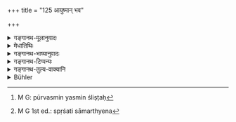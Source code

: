+++
title = "125 आयुष्मान् भव"

+++

<details><summary>गङ्गानथ-मूलानुवादः</summary>

On saluting, the Brāhmaṇa should he answered with the words ‘Be long lived, O Gentle One’; and at the end of his name the vowel “a,” which occurs at the end of the consonant, should be pronounced ultra long.—(125)


nanu mārtaṇḍa ityatra mārtaśabdāntyāc takārākāraḥ sa ādiryasyetyanyapadārtho durlabha iti cenna | ekasminneva samudāyatvāropeṇa tadavayavatvāropeṇa ca tadupapatteḥ ||
</details>

<details><summary>मेधातिथिः</summary>

अभिवादने कृते प्रत्यभिवादः पित्राभिवादयिता एवं वाच्यः **आयुष्मान् भव सौमेति** । इत्य्शब्दः प्रकारे । आयुष्मान् एधि दीर्घायुर् भूयाश् चिरञ्जीवेत्य् एवमादिशब्दपरिग्रहः शिष्टाचारप्रसिद्धो भवति ।

- **अकारश् चास्य** प्रत्यभिवाद्यस्य यन् नाम तदन्ते यो ऽकारः स **प्लुतः** कर्तव्यः । प्लुत इति त्रिमात्रस्य संज्ञा । अकारग्रहणम् इकारादीनाम् अपि प्रदर्शनार्थम् । अजपेक्षम् एव चान्तत्वं द्रष्टव्यम् । व्यज्ञनान्तस्यापि यो ऽन्त्यः स्वरस् तस्य भवति । **पूर्वाक्षर** एव प्लुतभाविनो ऽकारस्य विशेषणम् एतत् । **अक्षरम्** अत्र व्यञ्जनम् । तत्र पूर्वश्लिष्टः[^३५७] स एवम् उच्यते । एतद् उक्तं भवति । पूर्व एव नागन्तुर् **अकारः** **प्लुतः** कर्तव्यः । किं तर्हि, य एव नाम्नि विद्यते स एव प्लावयितव्यः । 


[^३५७]:
     M G: pūrvasmin yasmin śliṣṭaḥ

- सर्वं चैतद् एवं व्याख्यानं भगवतः पाणिनेः स्मृतिसामर्थ्येन[^३५८] । शब्दार्थप्रयोगे च मन्वादिभ्यो ऽधिकतरः प्रामाण्ये भगवान् पाणिनिः । स च "प्रत्यभिवादे ऽशूद्रे" (पाण् ८.२.८३) टेः प्लुतिं स्मरति । टिशब्देन यो ऽन्त्योच् तदादिशब्दरूपम् उच्यते । 


[^३५८]:
     M G 1st ed.: spṛśati sāmarthyena

- **विप्र**ग्रहणम् अविवक्षितम् । क्षत्रियादीनाम् अप्य् एष एव विधिः । स्मृत्यन्तरसमाचारो ह्य् एवम् एव स्थितः । न चैषां विध्यन्तरम् अस्ति । अत्रोदाहरणम् "आयुष्मान् देवदत्त३" । व्यञ्जनान्तस्य "आयुष्मान् एधि सोमशर्म३न्" ॥ २.१२५ ॥
</details>

<details><summary>गङ्गानथ-भाष्यानुवादः</summary>

On salutation having been done, the answering greeting should be made by the Father to the accoster, with the words—‘Be long-lived, Oh Gentle One.’ The particle ‘*iti*’ in the text is meant to show that the preceding words constitute the formula. The use of such expressions also as (*a*) ‘*āyuṣmān edhi*,’ ' Prosper O Long-lived One,’ (*b*) ‘*dīrghāyurbhūyāh*,’ ‘Be long-lived,’ (*c*) ‘*cirañjīva*,’ ‘Live long’—is permitted by the usage of cultured men.

‘*The vowel* “a”’—which occurs at the end of the name of the person whose salutation is answered—‘*should be pronounced ultra-long*.’ The term ‘*pluta*,’ ‘ultra-long,’ stands for the vowel that is drawn out to the length of three moras. The vowel ‘a’ is mentioned only by way of illustration; it stands for ‘i’ and other vowels also. The ‘*end*’ spoken of in the text is in relation to the vowels only; so that in the case of names ending in consonants also, the lengthening applies to the vowel that happens to be the *last*, ‘at the end.’ The term ‘*pūrvākṣaraḥ*’ qualities the ‘vowel *a*,’ which is to be lengthened; and ‘*akṣara*’ here stands for the *consonant*; and the compound means ‘that vowel of which the preceding syllable is a consonant’; *i.e*., the vowel occurring along with the consonant. What is meant is that it is the vowel ‘a’ already there tbat is to be lengthened, and not any such vowel as might be added; that is, the vowel that is already present in the name is to be lengthened out.

All this explanation is in accordance with the rules of the revered Pāṇini; as in the matter of the use of words and their meaning, the revered Pāṇini is more authoritative than Manu and other writers. And Pāṇini has laid down (in 8.2.83) that ‘in answering tile greeting of a non-śūdra, the *ṭi* should be ultra-long and the name ‘*ṭi*’ is given to that syllable of which the last vowel forms the beginning (which in tho present case is the ‘*a*,’ which is regarded as a part of itself and hence ‘having the last vowel for its beginning’). No significance is meant to be attached to the specification of the ‘*Brāhmaṇa*’ in the present verse; as what is here prescribed is applicable to the
*Kṣatriya* and others also. The usage sanctioned by other Smṛtis is also
the same, and no separate rules are laid down for these other castes.

As an example we have such expressions as ‘Be long-lived, O Devaḍattā’; and one containing a name ending in consonant,—‘Be long lived, O Somaśarmān.’—(125)
</details>

<details><summary>गङ्गानथ-टिप्पन्यः</summary>

Buhler adopts the reading ‘*pūrvākṣaraplutaḥ*’, which is given by
Nandana, and mentioned by Nārāyaṇa. The meaning, according to this, as
Buhler remarks, is that the name Devadatta should be pronounced as
‘Devadattā.’ Medhātithi and Kullūka adopt the reading ‘*pūrvākṣaraḥ
plutaḥ*,’ under which the meaning is that ‘the vowel *a*, which occurs
at the end of the consonant, should be pronounced ultra-long.’
“According to this interpretation,” says Buhler, “Manu’s rule agrees
with Āpastamba and Pāṇinī (8-2-88). Govindarāja and Rāghavānanda go far
off the mark.”

Several commentators note that ‘*vipraḥ*’ includes all the twice-born
persons.

*Medhātithi* (p. 182, 1. 4)—‘*Tatra pūrvasmin &c*.’—Kullūka’s expounding
of the compound is simpler—‘*pūrvam*’
*nāmagatam*—‘*akṣaram*’—*vyāñjanam—saṃśliṣṭam yasya sa pūrvākṣaraḥ*.’

*Ibid*, (p. 182, 1. 8)—‘*Bhagavān Paṇinīḥ*’—This refers to the sūtra
‘*acontyādi ṭi*’ which defines the ‘ṭi’ as ‘that which has for its
beginning the last among the vowels’; and the example given in
*Siddhāntakaumudī* under Sūtra 8.283 is, *Āyuṣmān bhava Devadattā*’;
from which it is clear that the name ‘ṭi’ is applicable to the vowel ‘a’
in ‘tta’ and it is ‘*tadādi*’—having for its beginning the last of the
vowels—in the sense that it ends in itself, it being regarded as its own
constituent part, according to *Śabdenduśekhara*, which has the
following note—

> nanu mārtaṇḍa ityatra mārtaśabdāntyāc takārākāraḥ sa
> ādiryasyetyanyapadārtho durlabha iti cenna \| ekasminneva
> samudāyatvāropeṇa tadavayavatvāropeṇa ca tadupapatteḥ \|\|

This verse is quoted in *Parāśaramādhava* (Ācāra, p. 297), which adds
the following notes:—The compound ‘*pūrvākṣaraḥ*’ is to be expounded as
*pūrvara akṣaram yasya*; and the ‘*purvam akṣaram*’, ‘preceding
syllable,’ in a name is the consonant, since a vowel can not be
‘preceded’ by another vowel; hence the meaning comes to be that the
vowel at the end of the final consonant should be pronounced ultra-long.
The term ‘*akṣaraḥ*’ stands for all vowels that may occur at the end of
a name \[This is exactly what Medhātithi and Kullūka have said\]; the
text could not have meant the vowel ‘a’ only; as it is not possible for
all names to end in that vowel. Thus the formula comes to be—‘*āyuṣmān
bhava saumya Devadattā*.’

It is quoted in *Madanapārijāta* (p. 26), which supplies three different
explanations:—At the end of the words ‘*āyuṣmān bhava saumya*,’ the name
of the saluter should be pronounced—‘*Viṣṇuśarman*’; (*a*) at the end of
the name an ‘a’ should be pronounced, and of this ‘a,’ the
‘*pūrvasvaraḥ*,’ the preceding syllable,’.should be ultra-long. The
masculine form ‘*akṣaraḥ*’ is a Vedic archaism, \[ the right form being
‘*akṣaram*’\]. Though the syllable ‘preceding’ (the ‘a’ pronounced after
the name ‘*Viṣṇuśarman*’) would be ‘n,’ yet inasmuch as the consonant
could not be pronounced ‘ultra-long,’ the term ‘preceding syllable’
would apply in this case to ‘a’ that is contained in the name \[ *i.e*.
the ‘a’ after ‘m’\]; and it is this ‘a’ that would be pronounced
ultra-long \[The formula thus being ‘*āyuṣmān bhava saumya
Viṣṇuśarmā3n*’\].—(&) ‘*Pūrvākṣaram plutam*’ is another reading, in
which case the construction is all light \[and there is no archaism\];
the meaning being that ‘the preceding syllable is to be pronounced
ultra-long.’—(*c*) Or, the sentence ‘*akāraśchāsya nāmno’nte*’ may be
explained as follows:—The vowel ‘a’ (*ākāraḥ*) that appears at the end
of ‘his’ (‘asya’, the saluter’s) ‘name’ (‘*nāmnaḥ*’)—‘a’ mentioned only
by way of illustration, any vowel at the end of the name being meant,—is
what is qualified by the qualifying word ‘*pūrvākṣaraḥ*’—which means, in
this case,—*that which has the syllables, akṣaram, in the name*
‘*preceding*’—‘*pūrvāṇi*,’—*itself*; and such a vowel should be
pronounced ultra-long,—and no other ‘a’, either in the name itself, or
added after the name.

The formula, according to all these explanations, is ‘*āyuṣmān bhava
saumya Devadattā3*.’ This is not accepted by *Vīramitrodaya* (Saṃskāra
p. 452), which would omit the word ‘*saumya*,’ which in Manu’s text, it
takes as standing for the name of the saluter; so that the formula
according to it would be ‘*āyuṣmān bhava Devadattā3*.’ It argues that if
we don’t take the word ‘*saumya*’ as standing for the name, we would
have to seek elsewhere for the injunction for *pronouncing the name* in
regard to which the second half prescribes the ultra-elongation of the
final ‘a.’—As regards the second line of the verse, it takes it to mean
that, ‘the *a* tliat appears at the end of the saluter’s name should be
pronounced ultra-long;—and adds that the vowel ‘*a*’ here stands for
vowels in general; as all names do not, and cannot end in ‘*a*’, in the
case of names ending in consonants also, fhe syllable to be
ultra-elongated would be the *last of the vmvels* contained in the name;
it is clear from Pāṇini’s rule that the ‘*ṭi*’ syllable is to be so
pronounced (see *note*, above)—and it is the last *vowel* that is called
‘*ṭi*’.—In the compound *pūrvākṣaraḥ* ‘*akṣara*’ means *consonant*, and
the compound means ‘that which has a consonant immediately preceding
it’; so that the text comes to mean that ‘the vowel that has a consonant
immediately preceding it should *not* be separated from the consonant
and then pronounced ultra-long; it should be pronounced along with the
consonant.’ It concludes that this explanation is in agreement with
Medhātithi and several others. According to this view the formulas would
be—(*a*) ‘*āyuṣmān bhava Devadattā3*’ (where the name ends in a vowel)
and (*b*) ‘*āyuṣmān bhava Somaśarmā3n*,’ where the name ends in a
consonant.

The same work goes on to add that Haradatta has adopted the reading
‘*pūrvākṣaraplutaḥ*’ (see note above) and has explained the verse as
follows:—At the end of the name is to be pronounced an additional
‘*a*’—over and above the syllables in the name itself,—and this
additional ‘*a*’—is to be ‘*pūrvākṣaraplutaḥ*,’—*i. e*., ‘having its
preceding syllable—*i. e., vowel*—ultra-long’;—*i. e*., the vowel
preceding the additional ‘*a*’ should be ultra-long; and this may be
done also where consonants may be intervening between the two. Thus in
the case of there being no intervening consonant, the formula would be
*āyuṣmān bhava saumya Devadattā3*,’ while in that of there being an
intervening consonant, it would be *āyuṣmān bhava saumya Agnichi3da*’
(where the consnant, ‘*d*’ intervenes between the additional ‘*a*’ at
the end, and the vowel ‘*i*’ preceding it.)

It further adds that the term ‘*vipraḥ*’ includes the *Kṣatriya* and
others also, as is clear from the fact that in grammar we find rules
(*a*) making the ultra-elongation of the final vowel *optional* in the
case of the saluter being a *Kṣatriya* or a *Vaiśya*, and also (*b*)
prohibiting the elongation in the case of the saluter being a *woman* or
a *Śūdra*.

This work quotes Medhātithi to the effect that the words in the text
‘*āyuṣmān bhava saumya*’ are meant to be purely illustrative, and it is
not meant that these should be the very words used; it is thus that even
such returns become permissible as—‘*āyuṣmānedhi*,’ ‘*dīrghāyurbhūyāḥ*,’
‘*cirañjīva*’ and others that are in common use among cultured people.

This verse is quoted also in *Nirṇayasindhu* (p. 191), where
‘*pūrvākṣaraḥ*’ is explained as referring to the letter preceding the
‘n’ in ‘*śarman*’;—and in *Aparārka* (p, 53), which adds the following
note:—The ‘*akāra*’ here stands for the final vowel in the name of the
saluter; hence whichever. vowel occurs at the end of the name should be
pronounced ultra-long; hence ‘*pūrvākṣaraḥ*’ means ‘that which is
preceded by a syllable’; this syllable preceding the final vowel must be
a consonant. Hence the meaning is that the vowel, along with the
consonant, should be pronounced ultra-long. It does not mean that an
additional ‘a’ is to be added at the end of the name.

It is quoted in *Smṛticandrikā* (Saṃskāra, p. 98), which adds the
following notes:—The vowel ‘*a*’ here stands for any vowel that occurs
at the end of a name; there is no such rule as that every name must end
in ‘a’; hence the elongation pertains to the vowel that occurs at the
end of a name; and it does not mean that an additional ‘*a*’ has to be
added at the end of every name.

It is quoted also in *Saṃskāramayūkha* (p. 46), which has the same
remarks regarding the vowel ‘*a*’; it adds:—According to some people,
the title ‘*śarman*’ also has to be pronounced; so that the formula
would be ‘*āyuṣmān bhava Devadattā śarman*.’ Others hold that the
elongation prescribed is to be done to the ‘a’ contained in the term
‘*śarman*’ But this is open to doubt, as the term ‘*śarman*’ does not
form part of the *name*; if it did, then, as some other syllables would
necessarily be required to be prefixed to this, it could not be possible
to have any name ‘with two letters’, as has been prescribed. This
elongation of the vowel is not done in the name of the *Śūdra*, who is
excluded, according to Pāṇini’s Sūtra ‘*Pratyabhivāde’śūdre*’; this
however makes it clear that the salutation of the *Śūdra* also is to be
returned.
</details>

<details><summary>गङ्गानथ-तुल्य-वाक्यानि</summary>

*Āpastamba-Dharmasūtra* (1.6.17).—‘The previous letters should he
ultra-long in the salutation as also in the returngreeting.’

*Vaśiṣṭha* (Vīramitrodaya-Saṃskāra, p. 453).—‘The last vowel in the
greeting is ultra-long.’
</details>

<details><summary>Bühler</summary>

125	A Brahmana should thus be saluted in return, 'May'st thou be long-lived, O gentle one!' and the vowel 'a' must be added at the end of the name (of the person addressed), the syllable preceding it being drawn out to the length of three moras.
</details>
